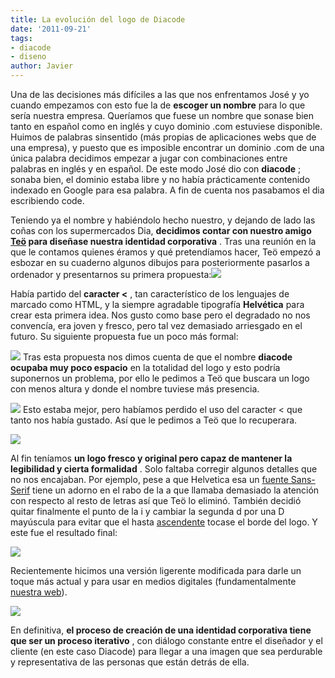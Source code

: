 ```yaml
---
title: La evolución del logo de Diacode
date: '2011-09-21'
tags:
- diacode
- diseno
author: Javier
---
```


Una de las decisiones más difíciles a las que nos enfrentamos José y yo cuando empezamos con esto fue la de 
**escoger un nombre**
 para lo que sería nuestra empresa. Queríamos que fuese un nombre que sonase bien tanto en español como en inglés y cuyo dominio .com estuviese disponible. Huimos de palabras sinsentido (más propias de aplicaciones webs que de una empresa), y puesto que es imposible encontrar un dominio .com de una única palabra decidimos empezar a jugar con combinaciones entre palabras en inglés y en español. De este modo José dio con 
**diacode**
; sonaba bien, el dominio estaba libre y no había prácticamente contenido indexado en Google para esa palabra. A fin de cuenta nos pasabamos el 
dia escribiendo 
code.

Teniendo ya el nombre y habiéndolo hecho nuestro, y dejando de lado las coñas con los supermercados Dia, 
**decidimos contar con nuestro amigo 
[Teö](http://ilusteo.blogspot.com/) para diseñase nuestra identidad corporativa**
. Tras una reunión en la que le contamos quienes éramos y qué pretendíamos hacer, Teö empezó a esbozar en su cuaderno algunos dibujos para posteriormente pasarlos a ordenador y presentarnos su primera propuesta:![](https://diacode-blog.s3-eu-west-1.amazonaws.com/2011/09/1.jpg)

Había partido del 
**caracter 
<**
, tan característico de los lenguajes de marcado como HTML, y la siempre agradable tipografía 
**Helvética**
 para crear esta primera idea. Nos gusto como base pero el degradado no nos convencía, era joven y fresco, pero tal vez demasiado arriesgado en el futuro. Su siguiente propuesta fue un poco más formal:

![](https://diacode-blog.s3-eu-west-1.amazonaws.com/2011/09/2.jpg)
Tras esta propuesta nos dimos cuenta de que el nombre 
**diacode ocupaba muy poco espacio**
 en la totalidad del logo y esto podría suponernos un problema, por ello le pedimos a Teö que buscara un logo con menos altura y donde el nombre tuviese más presencia.

![](https://diacode-blog.s3-eu-west-1.amazonaws.com/2011/09/4.jpg)
Esto estaba mejor, pero habíamos perdido el uso del caracter 
< que tanto nos había gustado. Así que le pedimos a Teö que lo recuperara.

![](https://diacode-blog.s3-eu-west-1.amazonaws.com/2011/09/5.jpg)

Al fin teníamos 
**un logo fresco y original pero capaz de mantener la legibilidad y cierta formalidad**
. Solo faltaba corregir algunos detalles que no nos encajaban. Por ejemplo, pese a que Helvetica esa un 
[fuente Sans-Serif](http://blog.diacode.com/de-las-serif-a-las-sans-serif-y-vuelta-a-empezar) tiene un adorno en el rabo de la 
a que llamaba demasiado la atención con respecto al resto de letras así que Teö lo eliminó. También decidió quitar finalmente el punto de la 
i y cambiar la segunda 
d por una 
D mayúscula para evitar que el hasta 
[ascendente](http://en.wikipedia.org/wiki/Ascender_(typography)) tocase el borde del logo. Y este fue el resultado final:

![](https://diacode-blog.s3-eu-west-1.amazonaws.com/2011/09/6.jpg)

Recientemente hicimos una versión ligerente modificada para darle un toque más actual y para usar en medios digitales (fundamentalmente 
[nuestra web](http://diacode.com)).

![](https://diacode-blog.s3-eu-west-1.amazonaws.com/2011/09/7.png)

En definitiva, 
**el proceso de creación de una identidad corporativa tiene que ser un proceso iterativo**
, con diálogo constante entre el diseñador y el cliente (en este caso Diacode) para llegar a una imagen que sea perdurable y representativa de las personas que están detrás de ella.
